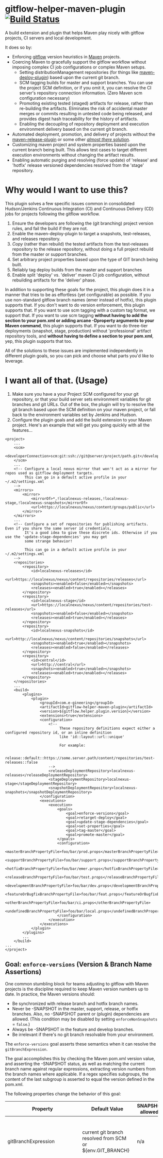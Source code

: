 # gitflow-helper-maven-plugin [![Build Status](https://travis-ci.org/egineering-llc/gitflow-helper-maven-plugin.svg?branch=master)](https://travis-ci.org/egineering-llc/gitflow-helper-maven-plugin)

A build extension and plugin that helps Maven play nicely with gitflow projects, CI servers and local development.

It does so by:

 * Enforcing [gitflow](http://nvie.com/posts/a-successful-git-branching-model/) version heuristics in [Maven](http://maven.apache.org/) projects.
 * Coercing Maven to gracefully support the gitflow workflow without imposing complex CI job configurations or complex Maven setups.
    * Setting distributionManagement repositories (for things like [maven-deploy-plugin](https://maven.apache.org/plugins/maven-deploy-plugin/)) based upon the current git branch.
    * SCM tagging builds for master and support branches. You can use the project SCM definition, or if you omit it, you can resolve the CI server's repository connection information. (Zero Maven scm configuration necessary)
    * Promoting existing tested (staged) artifacts for release, rather than re-building the artifacts. Eliminates the risk of accidental master merges or commits resulting in untested code being released, and provides digest hash traceability for the history of artifacts.
    * Enabling the decoupling of repository deployment and execution environment delivery based on the current git branch.
 * Automated deployment, promotion, and delivery of projects without the [maven-release-plugin](http://maven.apache.org/maven-release/maven-release-plugin/) or some other [*almost there* solution](https://axelfontaine.com/blog/final-nail.html).
 * Customizing maven project and system properties based upon the current branch being built. This allows test cases to target different execution environments without changing the artifact results.
 * Enabling automatic purging and resolving (force update) of 'release' and 'hotfix' release versioned dependencies resolved from the 'stage' repository.

# Why would I want to use this?

This plugin solves a few specific issues common in consolidated Hudson/Jenkins Continuous Integration (CI) and Continuous Delivery (CD) jobs for projects following the gitflow workflow.

 1. Ensure the developers are following the (git branching) project version rules, and fail the build if they are not.
 2. Enable the maven-deploy-plugin to target a snapshots, test-releases, and releases repository.
 3. _Copy_ (rather than rebuild) the tested artifacts from the test-releases repository to the release repository, without doing a full project rebuild from the master or support branches.
 4. Set arbitrary project properties based upon the type of GIT branch being built. 
 5. Reliably tag deploy builds from the master and support branches
 6. Enable split 'deploy' vs. 'deliver' maven CI job configuration, without rebuilding artifacts for the 'deliver' phase.
 
In addition to supporting these goals for the project, this plugin does it in a manner that tries to be as effortless (yet configurable) as possible.
If you use non-standard gitflow branch names (emer instead of hotfix), this plugin supports that. If you don't want to do version enforcement, this plugin supports that. 
If you want to use scm tagging with a custom tag format, we support that. If you want to use scm tagging **without having to add the <scm> section to your pom.xml or adding arcane -Dproperty arguments to your Maven command**, this plugin supports that. 
If you want to do three-tier deployments (snapshot, stage, production) without 'professional' artifact repository tools, and **without having to define a <distributionManagement> section to your pom.xml**, yep, this plugin supports that too.

All of the solutions to these issues are implemented independently in different plugin goals, so you can pick and choose what parts you'd like to leverage.
 
# I want all of that. (Usage)

 1. Make sure you have a your Project SCM configured for your git repository, or that your build server sets environment variables for git branches and git URLs.
    Out of the box, the plugin will try to resolve the git branch based upon the SCM definition on your maven project, or fall back to the environment variables set by Jenkins and Hudson.
 2. Configure the plugin goals and add the build extension to your Maven project. Here's an example that will get you going quickly with all the features...

```
<project>
    ...
    <scm>
        <developerConnection>scm:git:ssh://git@server/project/path.git</developerConnection>
    </scm>
    ...
    <!-- Configure a local nexus mirror that won't act as a mirror for repos used as gitflow deployment targets. 
         This can go in a default active profile in your ~/.m2/settings.xml
    -->
    <mirrors>
        <mirror>
            <mirrorOf>*,!localnexus-releases,!localnexus-stage,!localnexus-snapshots</mirrorOf>
            <url>https://localnexus/nexus/content/groups/public</url>
        </mirror>
    </mirrors>
    ...
    <!-- Configure a set of repositories for publishing artifacts. Even if you share the same server id credentials,
         It's a good idea to give these discrete ids. Otherwise if you use the 'update-stage-dependencies' you may get 
         some strange behavior!
         
         This can go in a default active profile in your ~/.m2/settings.xml
    -->
    <repositories>
        <repository>
            <id>localnexus-releases</id>
            <url>https://localnexus/nexus/content/repositories/releases</url>
            <snapshots><enabled>false</enabled></snapshots>
            <releases><enabled>true</enabled></releases>
        </repository>
        <repository>
            <id>localnexus-stage</id>
            <url>https://localnexus/nexus/content/repositories/test-releases</url>
            <snapshots><enabled>false</enabled></snapshots>
            <releases><enabled>true</enabled></releases>
        </repository>
        <repository>
            <id>localnexus-snapshots</id>
            <url>http://localnexus/nexus/content/repositories/snapshots</url>
            <snapshots><enabled>true</enabled></snapshots>
            <releases><enabled>false</enabled></releases>
        </repository>
        <repository>
            <id>central</id>
            <url>http://central</url>
            <snapshots><enabled>true</enabled></snapshots>
            <releases><enabled>true</enabled></releases>
        </repository>
    </repositories>    
    ...
    <build>
        <plugins>
            <plugin>
                <groupId>com.e-gineering</groupId>
                <artifactId>gitflow-helper-maven-plugin</artifactId>
                <version>${gitflow.helper.plugin.version}</version>
                <extensions>true</extensions>
                <configuration>
                    <!--
                         These repository definitions expect either a configured repository id, or an inline definition
                         like 'id::layout::url::unique'
                         
                         For example:
                         
                         release::default::https://some.server.path/content/repositories/test-releases::false
                    -->
                    <releaseDeploymentRepository>localnexus-releases</releaseDeploymentRepository>
                    <stageDeploymentRepository>localnexus-stage</stageDeploymentRepository>
                    <snapshotDeploymentRepository>localnexus-snapshots</snapshotDeploymentRepository>
                </configuration>
                <executions>
                    <execution>
                        <goals>
                            <goal>enforce-versions</goal>
                            <goal>retarget-deploy</goal>
                            <goal>update-stage-dependencies</goal>
                            <goal>set-properties</goal>
                            <goal>tag-master</goal>
                            <goal>promote-master</goal>
                        </goals>
                        <configuration>
                            <masterBranchPropertyFile>foo/bar/prod.props</masterBranchPropertyFile>
                            <supportBranchPropertyFile>foo/bar/support.props</supportBranchPropertyFile>
                            <hotfixBranchPropertyFile>foo/bar/emer.props</hotfixBranchPropertyFile>
                            <releaseBranchPropertyFile>foo/bar/test.props</releaseBranchPropertyFile>
                            <developmentBranchPropertyFile>foo/bar/dev.props</developmentBranchPropertyFile>
                            <featureOrBugfixBranchPropertyFile>foo/bar/feat.props</featureOrBugfixBranchPropertyFile>
                            <otherBranchPropertyFile>foo/bar/ci.props</otherBranchPropertyFile>
                            <undefinedBranchPropertyFile>foo/bar/local.props</undefinedBranchPropertyFile>
                        </configuration>
                    </execution>
                </executions>
            </plugin>
        </plugins>
        ...
    </build>
...
</project>
```

## Goal: `enforce-versions` (Version & Branch Name Assertions)

One common stumbling block for teams adjusting to gitflow with Maven projects is the discipline required to keep Maven version numbers up to date.
In practice, the Maven versions should:
 
 * Be synchronized with release branch and hotfix branch names.
 * Never be -SNAPSHOT in the master, support, release, or hotfix branches. Also, no -SNAPSHOT parent or (plugin) dependencies are allowed. (This condition may be disabled by setting `enforceNonSnapshots` = `false`.)
 * Always be -SNAPSHOT in the feature and develop branches.
 * Be irrelevant if there's no git branch resolvable from your environment.

The `enforce-versions` goal asserts these semantics when it can resolve the `gitBranchExpression`.

The goal accomplishes this by checking the Maven pom.xml version value, and asserting the -SNAPSHOT status, as well as matching the current branch name
against regular expressions, extracting version numbers from the branch names where applicable. If a regex specifies subgroups, the content of the 
last subgroup is asserted to equal the version defined in the pom.xml.

The following properties change the behavior of this goal:

| Property             | Default Value | SNAPSHOT allowed? | Description |
| -------------------- | ------------- | --------------------------- | ----------- |
| gitBranchExpression  | current git branch resolved from SCM or ${env.GIT_BRANCH} | n/a | Maven property expression to resolve in order to determine the current git branch |
| deploySnapshotTypeBranches  | `false` | n/a | When `true`, the POM version should end with the feature branch name and -SNAPSHOT, e.g. `1.0.0-myfeature-SNAPSHOT`. This prevents a feature branch snapshot from "overwriting" a snapshot from the develop branch. |
| enforceNonSnapshots | `true` | n/a | When `true`, enforce the requirement that none of the following may contain a -SNAPSHOT: the POM version, any parent, or any (plugin) dependencies. |
| releaseBranchMatchType  | `equals` | n/a | When `equals`, the POM version should be identical to the branch name for release and hotfix branches (e.g. POM version should be `1.0.0` for branch `release/1.0.0`). When `startsWith`, POM version should start with the name branch (e.g. POM version could be `1.0.1` for branch `release/1.0`. When using the `update-stage-dependencies` mojo, set to `equals`, otherwise set to `startsWith`. |
| masterBranchPattern  | (origin/)?master | No | Regex. When matched, signals the master branch is being built. |
| supportBranchPattern | (origin/)?support/(.*) | No | Regex. When matches, signals a support branch (long term master-equivalent for older release) being built. Last subgroup, if present, must be start of the Maven project version. |
| releaseBranchPattern | (origin/)?release/(.*) | No | Regex. When matched, signals a release branch being built. Last subgroup, if present, must match the Maven project version. |
| hotfixBranchPattern  | (origin/)?hotfix/(.*) | No | Regex. When matched, signals a hotfix branch is being built. Last subgroup, if present, must match the Maven project version. |
| featureOrBugfixBranchPattern | (origin/)?(?:feature&#124;bugfix)/(.*) | Yes | Regex. When matched, signals a feature or bugfix branch is being built. |
| developmentBranchPattern | (origin/)?develop | Yes | Regex. When matched, signals a development branch is being built. Note the lack of a subgroup. |


## Goal: `retarget-deploy` (Branch Specific Deploy Targets & Staging)

One of the challenges of building a good CI/CD job for Maven environments is the lack of a 'staging' repository baked into Maven.
The maven-release-plugin does introduce a concept of a staging repository, but the imposed workflow from the release plugin is incompatible with CI 
jobs and the gitflow model.

For projects being managed with the gitflow workflow model, release and hotfix branches should be deployed to a stage repository, where artifacts can
be tested and validated prior to being deployed to the release repository.

The `retarget-deploy` goal sets the snapshot and release repository based upon the resolved value of the `gitBranchExpression`. Subsequent 
plugins in the build process (deploy, site-deploy, etc.) will use the repositories set by the `retarget-deploy` goal.

| Property | Default Value | Description | 
| -------- | ------------- | ----------- |
| gitBranchExpression  | current git branch resolved from SCM or ${env.GIT_BRANCH} | Maven property expression to resolve in order to determine the current git branch |
| deploySnapshotTypeBranches  | `false` | When `true`, feature branches will also be deployed to the snapshots repository. |
| releaseDeploymentRepository | n/a | The repository to use for releases. (Builds with a GIT_BRANCH matching `masterBranchPattern` or `supportBranchPattern`) |
| stageDeploymentRepository | n/a | The repository to use for staging. (Builds with a GIT_BRANCH matching `releaseBranchPattern` or `hotfixBranchPattern`) | 
| snapshotDeploymentRepository | n/a | The repository to use for snapshots. (Builds matching `developmentBranchPattern`) |


**The repository properties should follow the following format**, `id::layout::url::uniqueVersion`.

When using this plugin, the `<distributionManagement>` repository definitions can be completely removed from your pom.xml 
The following configuration block:

        <distributionManagement>
            <snapshotRepository>
                <id>snapshots</id>
                <layout>default</layout>
                <url>https://some.server.path/content/repositories/snapshots</url>
                <uniqueVersion>true</uniqueVersion>
            </snapshotRepository>
            <repository>
                <id>releases</id>
                <layout>default</layout>
                <url>https://some.server.path/content/repositories/releases</url>
                <uniqueVersion>false</uniqueVersion>
            </repository>
        </distributionManagement>
        
Can be replaced with the following plugin configuration, which also introduces the stage repository.

    <project...>
    ...
    <build>
        <plugins>
            <plugin>
                <groupId>com.e-gineering</groupId>
                <artifactId>gitflow-helper-maven-plugin</artifactId>
                <version>${gitflow.helper.plugin.version}</version>
                <configuration>
                    <releaseDeploymentRepository>releases::default::https://some.server.path/content/repositories/releases::false</releaseDeploymentRepository>
                    <stageDeploymentRepository>stage::default::https://some.server.path/content/repositories/stage::false</stageDeploymentRepository>
                    <snapshotDeploymentRepository>snapshots::default::https://some.server.path/content/repositories/snapshots::true</snapshotDeploymentRepository>
                </configuration>
                <executions>
                    <execution>
                        <goals>
                            <goal>retarget-deploy</goal>
                        </goals>
                    </execution>
                </executions>
            </plugin>
        </plugins>
        ...
    </build>


## Goal: `set-properties` (Dynamically Set Maven Project / System Properties)

Some situations with automated testing (and integration testing in particular) demand changing configuration properties 
based upon the branch type being built. This is a common necessity when configuring automated DB refactorings as part of
a build, or needing to setup / configure datasources for automated tests to run against.

The `set-properties` goal allows for setting project (or system) properties, dynamically based on the detected git
branch being built. Properties can be specified as a Properties collection in plugin configuration, or can be loaded
from a property file during the build. Both property key names and property values will have placeholders resolved.

Multiple executions can be configured, and each execution can target different scopes (system or project), and can load
properties from files with an assigned keyPrefix, letting you name-space properties from execution ids.


## Goal: `update-stage-dependencies` (Force update of dependency staged Releases)

The maven `-U` command line switch does a fine job of updating SNAPSHOT versions from snapshot repositories, there is no
built-in way to force maven to re-resolve non-snapshot release versions. This goal addresses that shortcoming in a fairly
straight-forward manner. Any release version dependency of the project which was provided to the local repository by a
remote repository with the same ID as the `<stageDeploymentRepository>`, will be purged from the local repository and
re-resolved (so you get the latest version from either the stage repository, or your release repository).

It is **very important** if you're using this goal, that the **`stageDeploymentReposity` have a unique repository/server id**.
If you use the same ID for release, snapshot, and stage, every time you exeucte this goal, every release version
dependency will be purged and re-resolved.

If you have a local build / install of a release version, this goal will currently not update that package, by design.
You will need to manually remove your local build (or have a newer version resolve from a remote) before this goal will
purge it.

# Goal: `tag-master` ("Automagic" Tagging for Master Branch Releases)

In a gitflow environment, a commit to a master branch should trigger a job to build on the master branch, which would result in the release being tagged if successful.
 
The `tag-master` goal invokes the SCM manager to tag the source repository when `gitBranchExpression` resolves to a value matching the `masterBranchPattern` or
`supportBranchPattern` regular expressions. To determine the SCM URL to use, the plugin looks for a `developerConnection` or `connection` information in an SCM block
 and if not found the `gitURLExpression` is evaluated at run-time. 
The default expression, `${env.GIT_URL}`, is one that is commonly provided by Jenkins & Hudson. 

The following properties can be configured for this goal:

| Property             | Default Value | Description |
| -------------------- | ------------- | ----------- |
| gitBranchExpression  | current git branch resolved from SCM or ${env.GIT_BRANCH} | Maven property expression to resolve in order to determine the current git branch |
| gitURLExpression     | current git branch resolved from SCM or ${env.GIT_URL} | Maven property expression to resolve for the GIT URL connection to use. |
| masterBranchPattern  | (origin/)?master | Regex. When matched against the resolved value of `gitBranchExpression` this plugin tags the SCM using the `gitURLExpression` to resolve the git URL to use. |
| supportBranchPattern | (origin/)?support/(.*) | Regex. When matches against the resolved value of `gitBranchExpression` this plugin tags the SCM using the `gitURLExpression` to resolve the git URL to use. | 
| tag                  | ${project.version} | An expression to use for the SCM tag. |


## Goal: `promote-master` and the Build Extension. (Copy Staged Artifacts to Releases)

With gitflow, a new version of a product is prepared in the `release/.*` and `hotfix/.*` branches of the project.
These artifacts are put through their paces and validated before the merge back into the master branch or a support branch.

In a traditional CI approach, the merge to master triggers a build, which gets deployed to a releases repository, and perhaps deployed to an execution 
environment. This approach has the consequence of deployed artifacts in the release repository having never been tested in a stage or test environment.
Sure, you've tested the branch, but the actual artifact from the stage repository is what you *really* want to have deployed to the release repository.

If stage artifacts are copied into the releases repository when a master (or support branch) commit occurs (ex: the merge from release/2.3.4.5 into master) then the 
artifacts will have the same SHA and MD5 hash, and you'd have full trace-ability for the lifecycle of the artifacts. You'd also have the added benefit 
of achieving the ideal situation for gitflow deployment, where releases originate from the branches created for them, and code is **never deployed  
directly from master**. Rather, master is really only used for tracking releases and branching to support production issues.

To accomplish this the `promote-master` goal and a Maven build extension work together.

With the build extension added to your project, any build where the `gitBranchExpression` matches the `masterBranchPattern` or `supportBranchPattern` will have it's
build lifecycle (plugins, goals, etc) altered. Any plugin other than the gitflow-helper-maven-plugin, the maven-deploy-plugin, or plugins with goals
 explicitly referenced on the command line will be ignored (removed from the project reactor). 
This allows us to enforce the ideal that code should never be built in the master branch.

The `promote-master` goal executes when the `gitBranchExpression` resolves to a value matching the `masterBranchPattern` or `supportBranchPattern` regular expression.
 
This goal resolves (and downloads) the artifacts matching the current `${project.version}` from the stage repository, then attaches them to the 
current project in the Maven build. This lets later plugins in the lifecycle (like the deploy plugin, which the extension won't remove) make use of 
artifacts provided from the stage repository when it uploads to the releases repository. Effectively, this makes a build in master (or support) copy the artifacts from 
the stage repository to the releases repository.


## Goal: `attach-deployed` (Deliver already Deployed artifacts)

In some cases it is not advantageous to have instantaneous delivery of deployed artifacts into execution environments.
The Maven lifecycle has no concept of this. The manner in which traditional 'deploy' (really, delivery) plugins deliver 
new artifacts to execution environments overlaps with the 'deploy' to a binary artifact repository. The overlap of these
two operations into a single Maven lifecycle phase represents a conflict of interest when attempting to deliver already
deployed artifacts without re-building the artifacts at the time of delivery. Within the context of auditing deployed 
artifact provenance, this is a 'bad thing'.

The `attach-deployed` goal will execute a clean, resolve previously built artifacts appropriate for the git branch 
being built, attach the artifacts to the project, and place them in the `/target` directory as part of the Maven
package phase.

The following table describes the git branch expression -> repository used for resolving prebuilt artifact mapping.
 
| Git Branch Expression | Source Repository for re-attachment |
| --------------------- | ---------- |
| masterBranchPattern   | release    |
| supportBranchPattern  | release    |
| releaseBranchPattern  | stage      |
| hotfixBranchPattern   | stage      |
| featureOrBugfixBranchPattern | snapshots | 
| developmentBranchPattern | snapshots | 
| All Others            | local      |
 
As an example, assume you have two CI jobs. 

 * One which builds and deploys (to an artifact repository) the project for each commit.
 * Another which is manually triggered, takes a branch as a user-input parameter, and delivers that branch to the proper
   execution environment.
   
 The first job would likely run the following maven goals:
    `mvn clean deploy`
    
 The second job could then run these maven goals:
    `mvn gitflow-helper:attach-deploy jboss-as:deploy-only`
    
The effect would be that the first job builds, and pushes binaries to the proper artifact repository.
The second job would have a clean workspace, with the proper version of the project defined by the pom.xml in the branch
it's building. The attach-deploy will 'clean' the maven project, then download the binary artifacts from the repository
that the first build deployed into. Once they're attached to the project, the `jboss-as:deploy-only` goal will deliver
the artifacts built by the first job into a jboss application server.


# Resolving the Git branch name
As stated before, the plugin determines what to do by resolving the Git branch name.

 * The first try is a `git symbolic-ref HEAD` to check the local branch name. If it's found, that's the branch name that's used.
 * If the `symbolic-ref` fails then it's probably due to a detached HEAD. This typically happens on Jenkins, when it simply checks out the commit hash that was just pushed.
   Or, it's because of a developer doing a `git checkout origin/feature/x`, e.g. when doing a code review and no local branch is required.
   In such a case:
    * The plugin will first resolve the HEAD to a commit using `git rev-parse HEAD`.
    * Next, it will do a `git show-ref` to check which (local/remote) branches point to the commit.
    * If it can resolve the commit to a single branch type (e.g. develop or master) then that's the branch name that's used.
 * If all of the above fails, `${env.GIT_BRANCH}` is tried.
